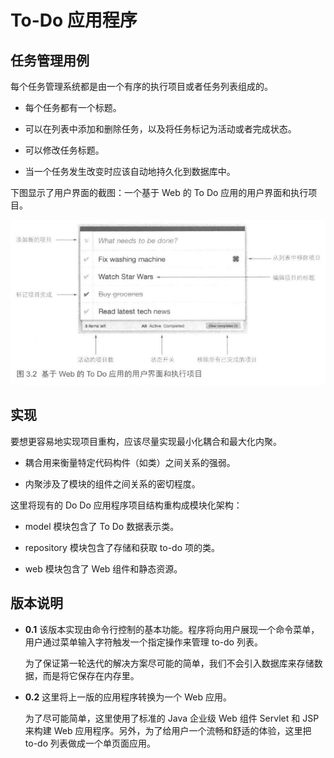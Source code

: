 # To-Do 应用程序

## 任务管理用例

每个任务管理系统都是由一个有序的执行项目或者任务列表组成的。

*   每个任务都有一个标题。

*   可以在列表中添加和删除任务，以及将任务标记为活动或者完成状态。

*   可以修改任务标题。

*   当一个任务发生改变时应该自动地持久化到数据库中。

下图显示了用户界面的截图：一个基于 Web 的 To Do 应用的用户界面和执行项目。

![](doc/images/web-based-user-interface-of-to-do-application-and-its-actions.jpg)

## 实现

要想更容易地实现项目重构，应该尽量实现最小化耦合和最大化内聚。

*   耦合用来衡量特定代码构件（如类）之间关系的强弱。

*   内聚涉及了模块的组件之间关系的密切程度。

这里将现有的 Do Do 应用程序项目结构重构成模块化架构：

*   model 模块包含了 To Do 数据表示类。

*   repository 模块包含了存储和获取 to-do 项的类。

*   web 模块包含了 Web 组件和静态资源。

## 版本说明

*   **0.1** 该版本实现由命令行控制的基本功能。程序将向用户展现一个命令菜单，用户通过菜单输入字符触发一个指定操作来管理 to-do 列表。

	为了保证第一轮迭代的解决方案尽可能的简单，我们不会引入数据库来存储数据，而是将它保存在内存里。
	
*   **0.2** 这里将上一版的应用程序转换为一个 Web 应用。

	为了尽可能简单，这里使用了标准的 Java 企业级 Web 组件 Servlet 和 JSP 来构建 Web 应用程序。另外，为了给用户一个流畅和舒适的体验，这里把 to-do 列表做成一个单页面应用。